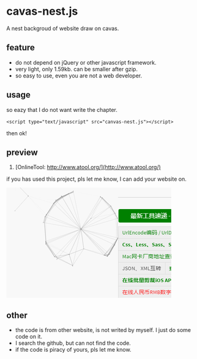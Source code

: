 # cavas-nest.js
A nest backgroud of website draw on cavas.


## feature

 - do not depend on jQuery or other javascript framework.
 - very light, only 1.59kb. can be smaller after gzip.
 - so easy to use, even you are not a web developer.

## usage

so eazy that I do not want write the chapter.

    <script type="text/javascript" src="canvas-nest.js"></script>

then ok!

## preview 

1. [OnlineTool: http://www.atool.org/](http://www.atool.org/)

if you has used this project, pls let me know, I can add your website on.


![screenshot](screenshot.png)


## other

 - the code is from other website, is not writed by myself. I just do some code on it.
 - I search the github, but can not find the code.
 - if the code is piracy of yours, pls let me know.


